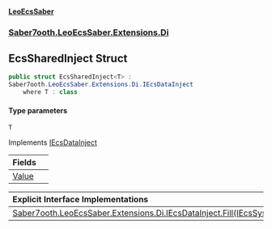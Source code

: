 #### [LeoEcsSaber](index.md 'index')
### [Saber7ooth.LeoEcsSaber.Extensions.Di](Saber7ooth.LeoEcsSaber.Extensions.Di.md 'Saber7ooth.LeoEcsSaber.Extensions.Di')

## EcsSharedInject<T> Struct

```csharp
public struct EcsSharedInject<T> :
Saber7ooth.LeoEcsSaber.Extensions.Di.IEcsDataInject
    where T : class
```
#### Type parameters

<a name='Saber7ooth.LeoEcsSaber.Extensions.Di.EcsSharedInject_T_.T'></a>

`T`

Implements [IEcsDataInject](IEcsDataInject.md 'Saber7ooth.LeoEcsSaber.Extensions.Di.IEcsDataInject')

| Fields | |
| :--- | :--- |
| [Value](EcsSharedInject_T_.Value.md 'Saber7ooth.LeoEcsSaber.Extensions.Di.EcsSharedInject<T>.Value') | |

| Explicit Interface Implementations | |
| :--- | :--- |
| [Saber7ooth.LeoEcsSaber.Extensions.Di.IEcsDataInject.Fill(IEcsSystems)](EcsSharedInject_T_.Saber7ooth.LeoEcsSaber.Extensions.Di.IEcsDataInject.Fill(IEcsSystems).md 'Saber7ooth.LeoEcsSaber.Extensions.Di.EcsSharedInject<T>.Saber7ooth.LeoEcsSaber.Extensions.Di.IEcsDataInject.Fill(Saber7ooth.LeoEcsSaber.IEcsSystems)') | |
